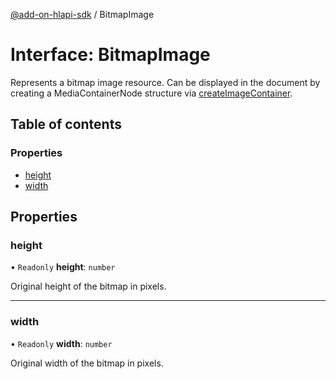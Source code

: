 [@add-on-hlapi-sdk](../overview.md) / BitmapImage

# Interface: BitmapImage

Represents a bitmap image resource. Can be displayed in the document by creating a MediaContainerNode structure via
[createImageContainer](../classes/Editor.md#createImageContainer).

## Table of contents

### Properties

- [height](BitmapImage.md#height)
- [width](BitmapImage.md#width)

## Properties

### <a id="height" name="height"></a> height

• `Readonly` **height**: `number`

Original height of the bitmap in pixels.

___

### <a id="width" name="width"></a> width

• `Readonly` **width**: `number`

Original width of the bitmap in pixels.
